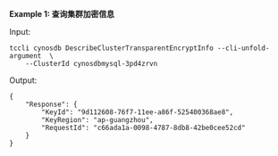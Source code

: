 **Example 1: 查询集群加密信息**



Input: 

```
tccli cynosdb DescribeClusterTransparentEncryptInfo --cli-unfold-argument  \
    --ClusterId cynosdbmysql-3pd4zrvn
```

Output: 
```
{
    "Response": {
        "KeyId": "9d112608-76f7-11ee-a86f-525400368ae8",
        "KeyRegion": "ap-guangzhou",
        "RequestId": "c66ada1a-0098-4787-8db8-42be0cee52cd"
    }
}
```

